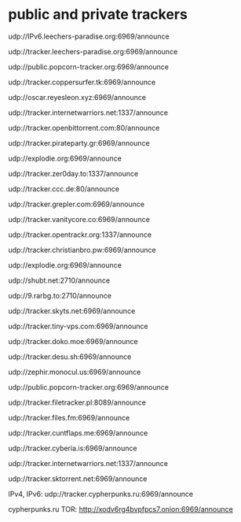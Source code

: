 # public and private trackers

udp://IPv6.leechers-paradise.org:6969/announce

udp://tracker.leechers-paradise.org:6969/announce

udp://public.popcorn-tracker.org:6969/announce

udp://tracker.coppersurfer.tk:6969/announce

udp://oscar.reyesleon.xyz:6969/announce

udp://tracker.internetwarriors.net:1337/announce

udp://tracker.openbittorrent.com:80/announce

udp://tracker.pirateparty.gr:6969/announce

udp://explodie.org:6969/announce

udp://tracker.zer0day.to:1337/announce

udp://tracker.ccc.de:80/announce

udp://tracker.grepler.com:6969/announce

udp://tracker.vanitycore.co:6969/announce

udp://tracker.opentrackr.org:1337/announce

udp://tracker.christianbro.pw:6969/announce

udp://explodie.org:6969/announce

udp://shubt.net:2710/announce

udp://9.rarbg.to:2710/announce

udp://tracker.skyts.net:6969/announce

udp://tracker.tiny-vps.com:6969/announce

udp://tracker.doko.moe:6969/announce

udp://tracker.desu.sh:6969/announce

udp://zephir.monocul.us:6969/announce

udp://public.popcorn-tracker.org:6969/announce

udp://tracker.filetracker.pl:8089/announce

udp://tracker.files.fm:6969/announce

udp://tracker.cuntflaps.me:6969/announce

udp://tracker.cyberia.is:6969/announce

udp://tracker.internetwarriors.net:1337/announce

udp://tracker.sktorrent.net:6969/announce

IPv4, IPv6: udp://tracker.cypherpunks.ru:6969/announce

cypherpunks.ru TOR: http://xodv6rg4bvpfpcs7.onion:6969/announce
